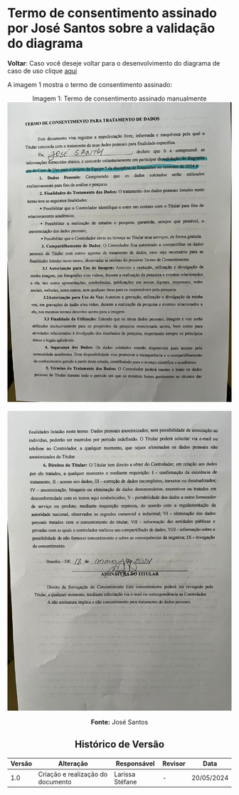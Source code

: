 # Termo de consentimento assinado por José Santos sobre a validação do diagrama

**Voltar**: Caso você deseje voltar para o desenvolvimento do diagrama de caso de uso clique [aqui](ignore/IgnoreDiagramaCasoUso.md)

A imagem 1 mostra o termo de consentimento assinado:

  <div align="center">
    Imagem 1: Termo de consentimento assinado manualmente
    <br>
    <img src="https://raw.githubusercontent.com/Requisitos-de-Software/2024.1-CarteiradeTrabalhoDigital/main/docs/ImagensDiagrama/novasimagensEntrega3/WhatsApp%20Image%202024-05-20%20at%2016.09.08.jpeg">

 <div align="center">
    <br>
    <img src="https://raw.githubusercontent.com/Requisitos-de-Software/2024.1-CarteiradeTrabalhoDigital/main/docs/ImagensDiagrama/novasimagensEntrega3/WhatsApp%20Image%202024-05-20%20at%2016.09.09.jpeg">
   
**Fonte:** José Santos

## Histórico de Versão

| Versão | Alteração                         | Responsável     | Revisor         | Data       |
| ------ | --------------------------------- | --------------- | --------------- | ---------- |
| 1.0    | Criação e realização do documento | Larissa Stéfane | - | 20/05/2024 |
